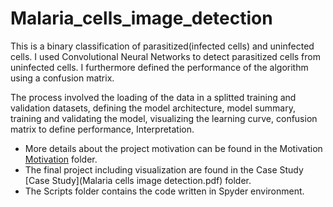 # Malaria_cells_image_detection
This is a binary classification of parasitized(infected cells) and uninfected cells. I used Convolutional Neural Networks to detect parasitized cells from uninfected cells. I furthermore defined the performance of the algorithm using a confusion matrix.

The process involved the loading of the data in a splitted training and validation datasets, defining the model architecture, model summary, training and validating the model, visualizing the learning curve, confusion matrix to define performance, Interpretation.

- More details about the project motivation can be found in the Motivation [Motivation](Motivation.pdf) folder.
- The final project including visualization are found in the Case Study [Case Study](Malaria cells image detection.pdf) folder.
- The Scripts folder contains the code written in Spyder environment.
